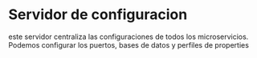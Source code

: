 # Servidor de configuracion

este servidor centraliza las configuraciones de todos los microservicios. Podemos configurar los puertos, bases de datos y perfiles de properties
